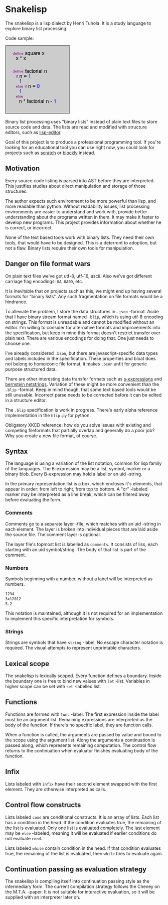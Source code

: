 # Snakelisp

The snakelisp is a lisp dialect by Henri Tuhola. It is a study language to explore binary list processing.

Code sample:

 ![Factorial in lisp-editor](examples/factorial.png)

Binary list processing uses "binary lists" instead of plain text files to store source code and data. The lists are read and modified with structure editors, such as [lisp-editor](https://www.youtube.com/watch?v=-AZbteER_Ho).

Goal of this project is to produce a professional programming tool. If you're looking for an educational tool you can use right now, you could look for projects such as [scratch](http://scratch.mit.edu/) or [blockly](https://blockly-demo.appspot.com/static/apps/index.html) instead.

## Motivation

Every source code listing is parsed into AST before they are interpreted. This justifies studies about direct manipulation and storage of those structures.

The author expects such environment to be more powerful than lisp, and more readable than python. Without readability issues, list processing environments are easier to understand and work with, provide better understanding about the programs written in them. It may make it faster to develop new programs. This project provides information about whether he is correct, or incorrect.

None of the text based tools work with binary lists. They need their own tools, that would have to be designed. This is a deterrent to adoption, but not a flaw. Binary lists require their own tools for manipulation.

## Danger on file format wars

On plain text files we've got utf-8, utf-16, ascii. Also we've got different carriage flag encodings: `0A`, `0A0D`, etc.

It is inevitable that on projects such as this, we might end up having several formats for "binary lists". Any such fragmentation on file formats would be a hindrance.

To alleviate the problem, I store the data structures in `.json` -format. Aside that I have binary stream format named `.blip`, which is using utf-8 encoding on strings. This format is unreadable and cannot be modified without an editor. I'm willing to consider for alternative formats and improvements into the specification, but keep in mind this format doesn't restrict transfer over plain text. There are various encodings for doing that. One just needs to choose one.

I've already considered `.bson`, but there are javascript-specific data types and labels included in the specification. These properties and bloat does not belong to homoiconic file format, it makes `.bson` unfit for generic purpose structured data.

There are other interesting data transfer formats such as [s-expressions](http://people.csail.mit.edu/rivest/sexp.html) and [bernstein netstrings](http://tools.ietf.org/html/draft-bernstein-netstrings-02). Variation of these might be more convenient than the `.blip` -format. Keep in mind though, that some text based tools would be still unusable. Incorrect parse needs to be corrected before it can be edited in a structure editor.

The `.blip` specification is work in progress. There's early alpha reference implementation in the `blip.py` for python.

Obligatory XKCD reference: how do you solve issues with existing and competing fileformats that partially overlap and generally do a poor job? Why you create a new file format, of course.

## Syntax

The language is using a variation of the list notation, common for lisp family of the languages. The B-expression may be a list, symbol, marker or a binary blob. Every B-expression may hold a label or an uid -string.

In the primary representation list is a box, which encloses it's elements, that appear in order: from left to right, from top to bottom. A "cr" -labeled marker may be interpreted as a line break, which can be filtered away before evaluating the form.

### Comments

Comments go to a separate layer -file, which matches with an uid -string in each element. The layer is broken into individual pieces that are laid aside the source file. The comment layer is optional.

The layer file's topmost list is labelled as `comments`. It consists of liss, each starting with an uid symbol/string. The body of that list is part of the comment.

### Numbers

Symbols beginning with a number, without a label will be interpreted as numbers.

    1234
    3x12012
    5.2

This notation is maintained, although it is not required for an implementation to implement this specific interpretation for symbols.

### Strings

Strings are symbols that have `string` -label. No escape character notation is required. The visual attempts to represent unprintable characters.

## Lexical scope

The snakelisp is lexically scoped. Every function defines a boundary. Inside the boundary one is free to bind new values with `let` -list. Variables in higher scope can be set with `set` -labelled list.

## Functions

Functions are formed with `func` -label. The first expression inside the label must be an argument list. Remaining expressions are interpreted as the body of the function. If there's no specific label, they are function calls.

When a function is called, the arguments are passed by value and bound to the scope using the argument list. Along the arguments a continuation is passed along, which represents remaining computation. The control flow returns to the continuation when evaluator finishes evaluating body of the function.

## Infix

Lists labeled with `infix` have their second element swapped with the first element. They are otherwise interpreted as calls.

## Control flow constructs

Lists labeled `cond` are conditional constructs. It is an array of lists. Each list has a condition in the head. If the condition evaluates true, the remaining of the list is evaluated. Only one list is evaluated completely. The last element may be `else` -labeled, meaning it will be evaluated if earlier conditions do not evaluate `cond`.

Lists labeled `while` contain condition in the head. If that condition evaluates true, the remaining of the list is evaluated, then `while` tries to evaluate again.

## Continuation passing as evaluation strategy

The snakelisp is compiling itself into continuation passing style as the intermediary form. The current compilation strategy follows the Cheney on the M.T.A. -paper. It is not suitable for interactive evaluation, so it will be supplied with an interpreter later on.
